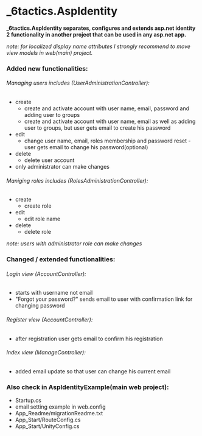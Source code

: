 # _6tactics.AspIdentity
**_6tactics.AspIdentity separates, configures and extends asp.net identity 2 functionality in another project that can be used in any asp.net app.**

*note: for localized display name attributes I strongly recommend to move view models in web(main) project.*

### Added new functionalities: ######

###### Managing users includes (UserAdministrationController):
 - create
   - create and activate account with user name, email, password and adding user to groups
   - create and activate account  with user name, email as well as adding user to groups, but user gets email to create his password
 - edit
   - change user name, email, roles membership and password reset - user gets email to change his password(optional)
 - delete
   - delete user account
 - only administrator can make changes

###### Maniging roles includes (RolesAdministrationController): 
 - create
   - create role
 - edit
   - edit role name
 - delete
   - delete role


*note: users with administrator role can make changes*


### Changed / extended functionalities: ######

###### Login view (AccountController):
 - starts with username not email
 - "Forgot your password?" sends email to user with confirmation link for changing password 

###### Register view (AccountController): 
 - after registration user gets email to confirm his registration

###### Index view (ManageController):
 - added email update so that user can change his current email


### Also check in AspIdentityExample(main web project): ######
 - Startup.cs
 - email setting example in web.config 
 - App_Readme/migrationReadme.txt
 - App_Start/RouteConfig.cs
 - App_Start/UnityConfig.cs
